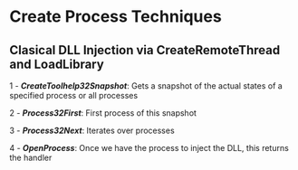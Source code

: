 # Create Process Techniques

## Clasical DLL Injection via CreateRemoteThread and LoadLibrary

1 - ***CreateToolhelp32Snapshot***: Gets a snapshot of the actual states of a specified process or all processes 
  
2 - ***Process32First***: First process of this snapshot 
  
3 - ***Process32Next***: Iterates over processes 
  
4 - ***OpenProcess***: Once we have the process to inject the DLL, this returns the handler 


  
  
